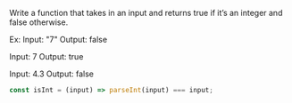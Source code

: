Write a function that takes in an input and returns true if it’s an integer and false otherwise.

Ex:
Input: "7"
Output: false

Input: 7
Output: true

Input: 4.3
Output: false
































```JavaScript
const isInt = (input) => parseInt(input) === input;
```